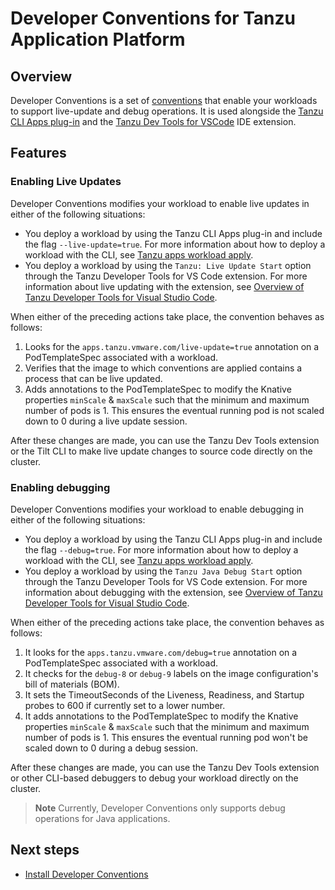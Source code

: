 # Developer Conventions for Tanzu Application Platform

## <a id='overview'></a> Overview

Developer Conventions is a set of [conventions](../convention-service/about.md) that
enable your workloads to support live-update and debug operations.
It is used alongside the [Tanzu CLI Apps plug-in](../cli-plugins/apps/overview.md)
and the [Tanzu Dev Tools for VSCode](../vscode-extension/about.md) IDE extension.

## <a id='features'></a>Features

### <a id='enable-live-updates'></a>Enabling Live Updates

Developer Conventions modifies your workload to enable live updates in either of the following situations:

- You deploy a workload by using the Tanzu CLI Apps plug-in and include the flag `--live-update=true`.
  For more information about how to deploy a workload with the CLI, see
  [Tanzu apps workload apply](../cli-plugins/apps/command-reference/workload_create_update_apply.hbs.md).
- You deploy a workload by using the `Tanzu: Live Update Start` option through the
Tanzu Developer Tools for VS Code extension. For more information about live updating with the
extension, see [Overview of Tanzu Developer Tools for Visual Studio Code](../vscode-extension/about.md).

When either of the preceding actions take place, the convention behaves as follows:

1. Looks for the `apps.tanzu.vmware.com/live-update=true` annotation on a PodTemplateSpec associated
   with a workload.
2. Verifies that the image to which conventions are applied contains a process that can be live updated.
3. Adds annotations to the PodTemplateSpec to modify the Knative properties `minScale` & `maxScale`
   such that the minimum and maximum number of pods is 1.
   This ensures the eventual running pod is not scaled down to 0 during a live update session.

After these changes are made, you can use the Tanzu Dev Tools extension
or the Tilt CLI to make live update changes to source code directly on the cluster.

### <a id='enable-debug'></a>Enabling debugging

Developer Conventions modifies your workload to enable debugging in either of the following situations:

- You deploy a workload by using the Tanzu CLI Apps plug-in and include the flag `--debug=true`.
  For more information about how to deploy a workload with the CLI, see
  [Tanzu apps workload apply](../cli-plugins/apps/command-reference/workload_create_update_apply.hbs.md).
- You deploy a workload by using the `Tanzu Java Debug Start` option through the
  Tanzu Developer Tools for VS Code extension. For more information about debugging with the extension,
  see [Overview of Tanzu Developer Tools for Visual Studio Code](../vscode-extension/about.md).

When either of the preceding actions take place, the convention behaves as follows:

1. It looks for the `apps.tanzu.vmware.com/debug=true` annotation on a PodTemplateSpec associated with
   a workload.
2. It checks for the `debug-8` or `debug-9` labels on the image configuration's bill of materials (BOM).
3. It sets the TimeoutSeconds of the Liveness, Readiness, and Startup probes to 600 if currently set
   to a lower number.
4. It adds annotations to the PodTemplateSpec to modify the Knative properties `minScale` & `maxScale`
   such that the minimum and maximum number of pods is 1.
   This ensures the eventual running pod won't be scaled down to 0 during a debug session.

After these changes are made, you can use the Tanzu Dev Tools extension or other CLI-based debuggers
to debug your workload directly on the cluster.

> **Note** Currently, Developer Conventions only supports debug operations for Java applications.

## <a id='next-steps'></a> Next steps

- [Install Developer Conventions](install-dev-conventions.md)
